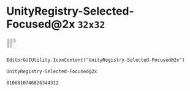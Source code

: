 # UnityRegistry-Selected-Focused@2x `32x32`
<img src="/img/UnityRegistry-Selected-Focused@2x.png" width=32 height=32>

``` CSharp
EditorGUIUtility.IconContent("UnityRegistry-Selected-Focused@2x")
```
```
UnityRegistry-Selected-Focused@2x
```
```
8106810746826344312
```
